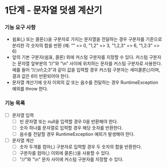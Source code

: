 # 1단계 - 문자열 덧셈 계산기

### 기능 요구 사항
* 쉼표(,) 또는 콜론(:)을 구분자로 가지는 문자열을 전달하는 경우 구분자를 기준으로 분리한 각 숫자의 합을 반환 (예: “” => 0, "1,2" => 3, "1,2,3" => 6, “1,2:3” => 6)
* 앞의 기본 구분자(쉼표, 콜론) 외에 커스텀 구분자를 지정할 수 있다. 커스텀 구분자는 문자열 앞부분의 “//”와 “\n” 사이에 위치하는 문자를 커스텀 구분자로 사용한다. 예를 들어 “//;\n1;2;3”과 같이 값을 입력할 경우 커스텀 구분자는 세미콜론(;)이며, 결과 값은 6이 반환되어야 한다.
* 문자열 계산기에 숫자 이외의 값 또는 음수를 전달하는 경우 RuntimeException 예외를 throw 한다.

### 기능 목록
- [ ] 문자열 입력
  - [ ] 빈 문자열 또는 null을 입력할 경우 0을 반환해야 한다.
  - [ ] 숫자 하나를 문자열로 입력할 경우 해당 숫자를 반환한다.
  - [ ] 음수를 전달할 경우 RuntimeException 예외가 발생해야 한다.
- [ ] 문자열 계산
  - [ ] 숫자 두개를 컴마(,) 구분자로 입력할 경우 두 숫자의 합을 반환한다.
  - [ ] 구분자를 컴마(,) 이외에 콜론(:)을 사용할 수 있다.
  - [ ] "//"와 "\n" 문자 사이에 커스텀 구분자를 지정할 수 있다.
